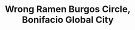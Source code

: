 ---
addr: ' Burgos Circle, Bonifacio Global City'
city: Taguig City
country: Philippines
description: Burgos Circle, Bonifacio Global City Taguig City
id: 5107b146e4b0804e84fa1eac
lat: 14.551387694117974
lng: 121.0442319109073
title: Wrong Ramen Burgos Circle, Bonifacio Global City
venue: Wrong Ramen
---